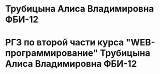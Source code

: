 # Трубицына Алиса Владимировна ФБИ-12

# РГЗ по второй части курса "WEB-программирование" Трубицына Алиса Владимировна ФБИ-12
